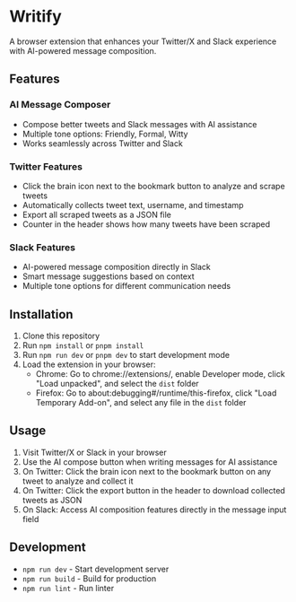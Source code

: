 # Writify

A browser extension that enhances your Twitter/X and Slack experience with AI-powered message composition.

## Features

### AI Message Composer
- Compose better tweets and Slack messages with AI assistance 
- Multiple tone options: Friendly, Formal, Witty
- Works seamlessly across Twitter and Slack

### Twitter Features
- Click the brain icon next to the bookmark button to analyze and scrape tweets
- Automatically collects tweet text, username, and timestamp
- Export all scraped tweets as a JSON file
- Counter in the header shows how many tweets have been scraped

### Slack Features
- AI-powered message composition directly in Slack
- Smart message suggestions based on context
- Multiple tone options for different communication needs

## Installation

1. Clone this repository
2. Run `npm install` or `pnpm install`
3. Run `npm run dev` or `pnpm dev` to start development mode
4. Load the extension in your browser:
   - Chrome: Go to chrome://extensions/, enable Developer mode, click "Load unpacked", and select the `dist` folder
   - Firefox: Go to about:debugging#/runtime/this-firefox, click "Load Temporary Add-on", and select any file in the `dist` folder

## Usage

1. Visit Twitter/X or Slack in your browser
2. Use the AI compose button when writing messages for AI assistance
3. On Twitter: Click the brain icon next to the bookmark button on any tweet to analyze and collect it
4. On Twitter: Click the export button in the header to download collected tweets as JSON
5. On Slack: Access AI composition features directly in the message input field

## Development

- `npm run dev` - Start development server
- `npm run build` - Build for production
- `npm run lint` - Run linter
